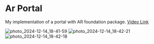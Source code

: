 # Ar Portal
My implementation of a portal with AR foundation package.
[Video Link](https://www.youtube.com/watch?v=4deXLXeeW3k)

![photo_2024-12-14_18-41-59](https://github.com/user-attachments/assets/50602eae-6534-4c84-915b-bee171c6485d)
![photo_2024-12-14_18-42-21](https://github.com/user-attachments/assets/6600ad6f-59e7-4d66-9ab4-3259704e963f)
![photo_2024-12-14_18-42-18](https://github.com/user-attachments/assets/9a0820cb-bbe6-4b80-87e4-da6b2eb73dce)
